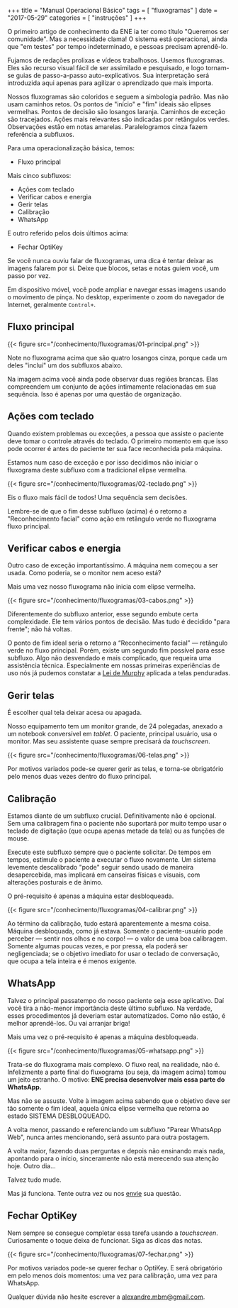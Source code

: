 +++
title = "Manual Operacional Básico"
tags = [
    "fluxogramas"
]
date = "2017-05-29"
categories = [
    "instruções"
]
+++

O primeiro artigo de conhecimento da ENE ia ter como título "Queremos ser comunidade". Mas a necessidade clama! O sistema está operacional, ainda que "em testes" por tempo indeterminado, e pessoas precisam aprendê-lo.

Fujamos de redações prolixas e vídeos trabalhosos. Usemos fluxogramas. Eles são recurso visual fácil de ser assimilado e pesquisado, e logo tornam-se guias de passo-a-passo auto-explicativos. Sua interpretação será introduzida aqui apenas para agilizar o aprendizado que mais importa.

Nossos fluxogramas são coloridos e seguem a simbologia padrão. Mas não usam caminhos retos. Os pontos de "início" e "fim" ideais são elipses vermelhas. Pontos de decisão são losangos laranja. Caminhos de exceção são tracejados. Ações mais relevantes são indicadas por retângulos verdes. Observações estão em notas amarelas. Paralelogramos cinza fazem referência a subfluxos.

Para uma operacionalização básica, temos:

- Fluxo principal

Mais cinco subfluxos:

- Ações com teclado
- Verificar cabos e energia
- Gerir telas
- Calibração
- WhatsApp

E outro referido pelos dois últimos acima:

- Fechar OptiKey

Se você nunca ouviu falar de fluxogramas, uma dica é tentar deixar as imagens falarem por si. Deixe que blocos, setas e notas guiem você, um passo por vez.

Em dispositivo móvel, você pode ampliar e navegar essas imagens usando o movimento de pinça. No desktop, experimente o zoom do navegador de Internet, geralmente `Control+`. 

## Fluxo principal

{{< figure src="/conhecimento/fluxogramas/01-principal.png" >}}

Note no fluxograma acima que são quatro losangos cinza, porque cada um deles "inclui" um dos subfluxos abaixo. 

Na imagem acima você ainda pode observar duas regiões brancas. Elas compreendem um conjunto de ações intimamente relacionadas em sua sequência. Isso é apenas por uma questão de organização.

## Ações com teclado

Quando existem problemas ou exceções, a pessoa que assiste o paciente deve tomar o controle através do teclado. O primeiro momento em que isso pode ocorrer é antes do paciente ter sua face reconhecida pela máquina.

Estamos num caso de exceção e por isso decidimos não iniciar o fluxograma deste subfluxo com a tradicional elipse vermelha.

{{< figure src="/conhecimento/fluxogramas/02-teclado.png" >}}

Eis o fluxo mais fácil de todos! Uma sequência sem decisões.

Lembre-se de que o fim desse subfluxo (acima) é o retorno a "Reconhecimento facial" como ação em retângulo verde no fluxograma fluxo principal.

## Verificar cabos e energia

Outro caso de exceção importantíssimo. A máquina nem começou a ser usada. Como poderia, se o monitor nem aceso está?

Mais uma vez nosso fluxograma não inicia com elipse vermelha.

{{< figure src="/conhecimento/fluxogramas/03-cabos.png" >}}

Diferentemente do subfluxo anterior, esse segundo embute certa complexidade. Ele tem vários pontos de decisão. Mas tudo é decidido "para frente"; não há voltas.

O ponto de fim ideal seria o retorno a “Reconhecimento facial” — retângulo verde no fluxo principal. Porém, existe um segundo fim possível para esse subfluxo. Algo não desvendado e mais complicado, que requeira uma assistência técnica. Especialmente em nossas primeiras experiências de uso nós já pudemos constatar a [Lei de Murphy] aplicada a telas penduradas.

[Lei de Murphy]: https://pt.wikipedia.org/wiki/Lei_de_Murphy

## Gerir telas

É escolher qual tela deixar acesa ou apagada.

Nosso equipamento tem um monitor grande, de 24 polegadas, anexado a um notebook conversível em _tablet_. O paciente, principal usuário, usa o monitor. Mas seu assistente quase sempre precisará da _touchscreen_.

{{< figure src="/conhecimento/fluxogramas/06-telas.png" >}}

Por motivos variados pode-se querer gerir as telas, e torna-se obrigatório pelo menos duas vezes dentro do fluxo principal.

## Calibração

Estamos diante de um subfluxo crucial. Definitivamente não é opcional. Sem uma calibragem fina o paciente não suportará por muito tempo usar o teclado de digitação (que ocupa apenas metade da tela) ou as funções de mouse.

Execute este subfluxo sempre que o paciente solicitar. De tempos em tempos, estimule o paciente a executar o fluxo novamente. Um sistema levemente descalibrado "pode" seguir sendo usado de maneira desapercebida, mas implicará em canseiras físicas e visuais, com alterações posturais e de ânimo.

O pré-requisito é apenas a máquina estar desbloqueada.

{{< figure src="/conhecimento/fluxogramas/04-calibrar.png" >}}

Ao término da calibração, tudo estará aparentemente a mesma coisa. Máquina desbloquada, como já estava. Somente o paciente-usuário pode perceber — sentir nos olhos e no corpo! — o valor de uma boa calibragem. Somente algumas poucas vezes, e por pressa, ela poderá ser negligenciada; se o objetivo imediato for usar o teclado de conversação, que ocupa a tela inteira e é menos exigente.

## WhatsApp

Talvez o principal passatempo do nosso paciente seja esse aplicativo. Daí você tira a não-menor importância deste último subfluxo. Na verdade, esses procedimentos já deveriam estar automatizados. Como não estão, é melhor aprendê-los. Ou vai arranjar briga!

Mais uma vez o pré-requisito é apenas a máquina desbloqueada.

{{< figure src="/conhecimento/fluxogramas/05-whatsapp.png" >}}

Trata-se do fluxograma mais complexo. O fluxo real, na realidade, não é. Infelizmente a parte final do fluxograma (ou seja, da imagem acima) tomou um jeito estranho. O motivo: **ENE precisa desenvolver mais essa parte do WhatsApp.**

Mas não se assuste. Volte à imagem acima sabendo que o objetivo deve ser tão somente o fim ideal, aquela única elipse vermelha que retorna ao estado SISTEMA DESBLOQUEADO.

A volta menor, passando e referenciando um subfluxo "Parear WhatsApp Web", nunca antes mencionando, será assunto para outra postagem.

A volta maior, fazendo duas perguntas e depois não ensinando mais nada, apontando para o início, sinceramente não está merecendo sua atenção hoje. Outro dia...

Talvez tudo mude.

Mas já funciona. Tente outra vez ou nos [envie](mailto:alexandre.mbm@gmail.com) sua questão.

## Fechar OptiKey

Nem sempre se consegue completar essa tarefa usando a _touchscreen_. Curiosamente o toque deixa de funcionar. Siga as dicas das notas. 

{{< figure src="/conhecimento/fluxogramas/07-fechar.png" >}}

Por motivos variados pode-se querer fechar o OptiKey. E será obrigatório em pelo menos dois momentos: uma vez para calibração, uma vez para WhatsApp.

Qualquer dúvida não hesite escrever a [alexandre.mbm@gmail.com].

[alexandre.mbm@gmail.com]: mailto:alexandre.mbm@gmail.com
